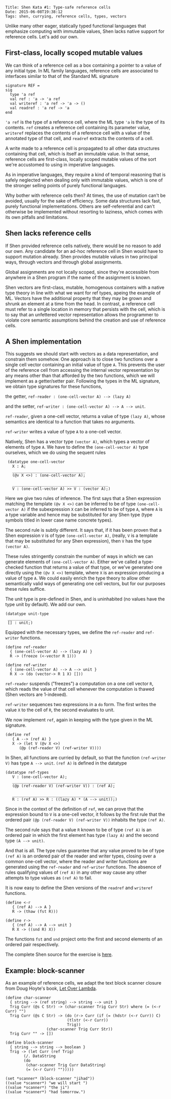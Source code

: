     Title: Shen Kata #1: Type-safe reference cells
    Date: 2015-06-08T19:38:12
    Tags: shen, currying, reference cells, types, vectors

Unlike many other eager, statically typed functional languages that
emphasize computing with immutable values, Shen lacks native support
for reference cells. Let's add our own.

<!-- more -->

## First-class, locally scoped mutable values

We can think of a reference cell as a box containing a
pointer to a value of any initial type. In ML family languages,
reference cells are associated to interfaces similar to that of the
Standard ML signature

```
signature REF =
sig 
  type 'a ref
  val ref : 'a -> 'a ref
  val writeref : 'a ref -> 'a -> ()
  val readref : 'a ref -> 'a
end
```

`'a ref` is the type of a reference cell, where the ML type `'a` is
the type of its contents. `ref` creates a reference cell containing
its parameter value, `writeref` replaces the contents of a reference
cell with a value of the annotated type of that cell, and `readref`
extracts the contents of a cell.

A write made to a reference cell is propagated to all other data
structures containing that cell, which is itself an immutable value.
In that sense, reference cells are first-class, locally scoped mutable
values of the sort we're accustomed to using in imperative languages.

As in imperative languages, they require a kind of temporal reasoning
that is safely neglected when dealing only with immutable values,
which is one of the stronger selling points of purely functional
languages.

Why bother with reference cells then? At times, the use of mutation
can't be avoided, usually for the sake of efficiency. Some data
structures lack fast, purely functional implementations. Others are
self-referential and can't otherwise be implemented without resorting
to laziness, which comes with its own pitfalls and limitations.

## Shen lacks reference cells

If Shen provided reference cells natively, there would be no reason to
add our own. Any candidate for an ad-hoc reference cell in
Shen would have to support mutation already. Shen provides mutable
values in two principal ways, through vectors and through global
assignments.

Global assignments are not locally scoped, since they're accessible
from anywhere in a Shen program if the name of the assignment is
known.

Shen vectors are first-class, mutable, homogenous containers with a
native type theory in line with what we want for ref types, apeing the
example of ML. Vectors have the additional property that they may be
grown and shrunk an element at a time from the head. In contrast, a
reference cell must refer to a single location in memory that persists
with the cell, which is to say that an unfettered vector
representation allows the programmer to violate core
semantic assumptions behind the creation and use of reference cells.

## A Shen implementation

This suggests we should start with vectors as a data representation,
and constrain them somehow. One approach is to close two functions
over a single cell vector containing an initial value of type
`A`. This prevents the user of the reference cell from accessing the
internal vector representation by any means other than that afforded
by the two functions, which we will implement as a getter/setter
pair. Following the types in the ML signature, we obtain type
signatures for these functions,

the getter, `ref-reader : (one-cell-vector A) --> (lazy A)`

and the setter, `ref-writer : (one-cell-vector A) --> A --> unit`.

`ref-reader`, given a one-cell vector, returns a value of type `(lazy
A)`, whose semantics are identical to a function that takes no
arguments.

`ref-writer` writes a value of type `A` to a one-cell vector.

Natively, Shen has a vector type `(vector A)`, which types a vector
of elements of type `A`. We have to define the `(one-cell-vector A)`
type ourselves, which we do using the sequent rules

```
 (datatype one-cell-vector
   X : A;
   ________________________________
   (@v X <>) : (one-cell-vector A);

   __________________________________________
   V : (one-cell-vector A) >> V : (vector A);)
```
   
Here we give two rules of inference.  The first says that a Shen
expression matching the template `(@v X <>)` can be inferred to be of
type `(one-cell-vector A)` if the subexpression `X` can be inferred to
be of type `A`, where `A` is a type variable and hence may be
substituted for any Shen type (type symbols titled in lower case name
concrete types).

The second rule is subtly different. It says that, if it has been
proven that a Shen expression `V` is of type `(one-cell-vector A)`,
(really, `V` is a template that may be substituted for any Shen
expression), then `V` has the type `(vector A)`.

These rules stringently constrain the number of ways in which we can
generate elements of `(one-cell-vector A)`. Either we've called a
type-checked function that returns a value of that type, or we've
generated one directly using the `(@v X <>)` template, where `X` is an
expression producing a value of type `A`. We could easily enrich
the type theory to allow other semantically valid ways of generating
one cell vectors, but for our purposes these rules suffice.

The unit type is pre-defined in Shen, and is uninhabited
(no values have the type unit by default). We add our own.

```
(datatype unit-type
 __________
 [] : unit;)
```

Equipped with the necessary types, we define the `ref-reader` and
`ref-writer` functions.

```
(define ref-reader
  { (one-cell-vector A) --> (lazy A) } 
  R -> (freeze (<-vector R 1)))

(define ref-writer
  { (one-cell-vector A) --> A --> unit }
  R X -> (do (vector-> R 1 X) []))
```

`ref-reader` suspends ("freezes") a computation on a one cell vector
`R`, which reads the value of that cell whenever the computation is
thawed (Shen vectors are 1-indexed).

`ref-writer` sequences two expressions in a `do` form. The first
writes the value `X` to the cell of `R`, the second evaluates to unit.

We now implement `ref`, again in keeping with the type given in the ML
signature.

```
(define ref
   { A --> (ref A) }
   X -> (let V (@v X <>)
	  (@p (ref-reader V) (ref-writer V))))
```

In Shen, all functions are curried by default, so that the function
`(ref-writer V)` has type `A --> unit`. `(ref A)` is defined in the
datatype

```
(datatype ref-types
   V : (one-cell-vector A);
   _____________________________________________
   (@p (ref-reader V) (ref-writer V)) : (ref A);

   _____________________________________________
   R : (ref A) >> R : ((lazy A) * (A --> unit));)
```

Since in the context of the definition of `ref`, we can prove that the
expression bound to `V` is a one-cell vector, it follows by the first
rule that the ordered pair `(@p (ref-reader V) (ref-writer V))`
inhabits the type `(ref A)`.

The second rule says that a value `R` known to be of type `(ref A)` is
an ordered pair in which the first element has type `(lazy A)` and the
second type `(A --> unit)`.

And that is all. The type rules guarantee that any value proved to be
of type `(ref A)` is an ordered pair of the reader and writer types,
closing over a common one-cell vector, where the reader and writer
functions are generated using the `ref-reader` and `ref-writer`
functions. The absence of rules qualifying values of `(ref A)` in any
other way cause any other attempts to type values as `(ref A)` to fail.

It is now easy to define the Shen versions of the `readref` and
`writeref` functions.

```
(define <-r
   { (ref A) --> A }
   R -> (thaw (fst R)))

(define r->
   { (ref A) --> A --> unit }
   R X -> ((snd R) X))
```
   
The functions `fst` and `snd` project onto the first and second
elements of an ordered pair respectively.

The complete Shen source for the exercise is
[here](https://github.com/mthom/shen-reference-cells/blob/master/ref-cells.shen).

## Example: block-scanner

As an example of reference cells, we adapt the text block scanner
closure from Doug Hoyte's book,
[Let Over Lambda](http://letoverlambda.com/index.cl/guest/chap2.html#sec_6).

```
(define char-scanner
  { string --> (ref string) --> string --> unit }
  Trig Curr (@s C Str) -> (char-scanner Trig Curr Str) where (= (<-r Curr) "")
  Trig Curr (@s C Str) -> (do (r-> Curr (if (= (hdstr (<-r Curr)) C)
					       (tlstr (<-r Curr))
					       Trig))
			      (char-scanner Trig Curr Str))
  Trig Curr "" -> [])

(define block-scanner
  { string --> string --> boolean }
  Trig -> (let Curr (ref Trig)
	    (/. DataString
		(do
		 (char-scanner Trig Curr DataString)
		 (= (<-r Curr) "")))))

(set *scanner* (block-scanner "jihad"))
((value *scanner*) "we will start ")
((value *scanner*) "the ji")
((value *scanner*) "had tomorrow.")
```
